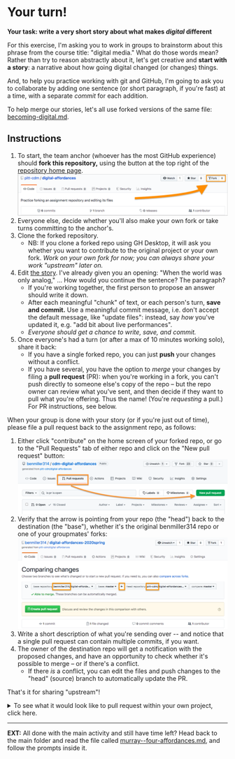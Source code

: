 # Your turn!

**Your task: write a very short story about what makes *digital* different**

For this exercise, I'm asking you to work in groups to brainstorm about this phrase from the course title: "digital media." What do those words mean? Rather than try to reason abstractly about it, let's get creative and **start with a story**: a narrative about how going digital changed (or changes) things.

And, to help you practice working with git and GitHub, I'm going to ask you to collaborate by adding one sentence (or short paragraph, if you're fast) at a time, with a separate *commit* for each addition.

To help merge our stories, let's all use forked versions of the same file: [becoming-digital.md](becoming-digital.md).

## Instructions
1. To start, the team anchor (whoever has the most GitHub experience) should **fork this repository,** using the button at the top right of the [repository home page](..). ![location of fork button in github](img/github-fork-button.png)
2. Everyone else, decide whether you'll also make your own fork or take turns committing to the anchor's.
3. Clone the forked repository.
    - NB: If you clone a forked repo using GH Desktop, it will ask you whether you want to contribute to the original project or your own fork. _Work on your own fork for now; you can always share your work "upstream" later on._
4. Edit [the story](becoming-digital). I've already given you an opening: "When the world was only analog," ... How would you continue the sentence? The paragraph?
   - If you're working together, the first person to propose an answer should write it down.
   - After each meaningful "chunk" of text, or each person's turn, **save and commit.** Use a meaningful commit message, i.e. don't accept the default message, like "update files": instead, say *how* you've updated it, e.g. "add bit about live performances".
   - _Everyone should get a chance to write, save, and commit._
5. Once everyone's had a turn (or after a max of 10 minutes working solo), share it back:
    - If you have a single forked repo, you can just **push** your changes without a conflict.
    - If you have several, you have the option to _merge_ your changes by filing a **pull request** (PR): when you're working in a fork, you can't push directly to someone else's copy of the repo – but the repo owner can review what you've sent, and then decide if they want to pull what you're offering. Thus the name! (You're  *requesting* a pull.) For PR instructions, see below.

When your group is done with your story (or if you're just out of time), please file a pull request back to the assignment repo, as follows:

1. Either click "contribute" on the home screen of your forked repo, or go to the "Pull Requests" tab of either repo and click on the "New pull request" button: ![upstream pull request 2](img/github-upstream-pull-request-2.png)
2. Verify that the arrow is pointing from your repo (the "head") back to the destination (the "base"), whether it's the original benmiller314 repo or one of your groupmates' forks: ![upstream pull request 3](img/github-upstream-pull-request-3.png)
3. Write a short description of what you're sending over -- and notice that a single pull request can contain multiple commits, if you want.
4. The owner of the destination repo will get a notification with the proposed changes, and have an opportunity to check whether it's possible to merge – or if there's a conflict.
    - If there *is* a conflict, you can edit the files and push changes to the "head" (source) branch to automatically update the PR.

That's it for sharing "upstream"!

<details><summary>To see what it would look like to pull request within your own project, click here.</summary>
<h3>GH Pull requests as / instead of commits</h3>
The merge and review process just takes you through a series of prompts and buttons; in the middle, you can write back and forth just as you can on the issue queue. Here's how it would look:

<figure><img src="img/github-pull-request-sequence-with-arrows.png" alt="Six panels illustrating the steps in the caption"/>
<figcaption><ol><li>Top left. Instead of committing directly, you have the option to create a new branch and start a pull request.</li><li>Top right. Confirm the branches and direction of the proposed pull, and write a note to your partners about what you're proposing.</li><li>Middle left. GitHub will attempt to find conflicts.</li><li>Middle right. If there are none, your job is simple! Just decide whether to merge. (If there are, I recommend Atom as a tool to resolve them.)</li><li>Bottom left. The merge becomes a new commit in the destination repository, so you get to write a new commit message. Make it meaningful!</li><li>After the merge, you will be prompted to delete the source branch, since its contents are now integrated.</li></ul>
</figure>
</details>

<hr />

<div class="alert alert-info">
<strong>EXT:</strong> All done with the main activity and still have time left? Head back to the main folder and read the file called <a href="../murray--four-affordances.md">murray--four-affordances.md</a>, and follow the prompts inside it.
</div>
